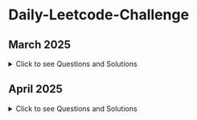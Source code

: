 # Daily-Leetcode-Challenge
## March 2025
<details>
<summary>Click to see Questions and Solutions</summary>

| Date | Problem | Difficulty | Solution Link |
|------|---------|------------|---------------|
| 2025-03-01 | [2460. Apply operations to an array](https://leetcode.com/problems/apply-operations-to-an-array/) | Easy | [Solution](./March/2460apply_operations_to_an_array.java) |
| 2025-03-02 | [2570. Merge_two_2D_array_by_summing_values](https://leetcode.com/problems/merge-two-2d-arrays-by-summing-values/) | Easy | [Solution](./March/2570_merge_two_2D_array_by_summing_values.java) |
| 2025-03-03 | [2161. Partition Array According to Given Pivot](https://leetcode.com/problems/partition-array-according-to-given-pivot/) | Medium | [Solution](./March/2161partition_array_according_to_given_pivot.java) |
| 2025-03-04 | [1780. Check if Number is a Sum of Powers of Three](https://leetcode.com/problems/check-if-number-is-a-sum-of-powers-of-three/) | Medium | [Solution](./March/1780chek_if_number_is_sum_of_powers_of_three.java) |
| 2025-03-05 | [2579. Count Total Number of Colored Cells](https://leetcode.com/problems/count-total-number-of-colored-cells/) | Medium | [Solution](./March/2579count_total_number_of_colored_cells.java) |
| 2025-03-06 | [2965. Find Missing and Repeated Values](https://leetcode.com/problems/find-missing-and-repeated-values/) | Easy | [Solution](./March/2965Find_Missing_and_Repeated_Values.java) |
| 2025-03-07 | [2523. Closest Prime Numbers in Range](https://leetcode.com/problems/closest-prime-numbers-in-range/) | Medium | [Solution](./March/2523Closest_Prime_Numbers_in_Range.java) |
| 2025-03-08 | [2379. Minimum Recolors to Get K Consecutive Black Blocks](https://leetcode.com/problems/minimum-recolors-to-get-k-consecutive-black-blocks/) | Easy | [Solution](./March/2379Minimum_Recolors_to_Get_K_Consecutive_Black_Blocks.java) |
| 2025-03-09 | [3208. Alternating Groups II](https://leetcode.com/problems/alternating-groups-ii/) | Medium | [Solution](./March/3208Alternating_Groups_II.java) |
| 2025-03-10 | [3306. Count of Substrings Containing Every Vowel and K Consonants II](https://leetcode.com/problems/count-of-substrings-containing-every-vowel-and-k-consonants-ii/) | Medium | [Solution](./March/3306Count_of_Substrings_Containing_Every_Vowel_and_K_Consonants_II.java) |
| 2025-03-11 | [1358. Number of Substrings Containing All Three Characters](https://leetcode.com/problems/number-of-substrings-containing-all-three-characters/) | Medium | [Solution](./March/1358Number_of_Substrings_Containing_All_Three_Characters.java) |
| 2025-03-12 | [2529. Maximum Count of Positive Integer and Negative Integer](https://leetcode.com/problems/maximum-count-of-positive-integer-and-negative-integer/) | Easy | [Solution](./March/2529Maximum_Count_of_Positive_Integer_and_Negative_Integer.java) |
| 2025-03-13 | [3356. Zero Array Transformation II](https://leetcode.com/problems/zero-array-transformation-ii/) | Medium | [Solution](./March/3356Zero_Array_Transformation_II.java) |
| 2025-03-14 | [2226. Maximum Candies Allocated to K Children](https://leetcode.com/problems/maximum-candies-allocated-to-k-children/) | Medium | [Solution](./March/2226Maximum_Candies_Allocated_to_K_Children.java) |
| 2025-03-15 | [2560. House Robber IV](https://leetcode.com/problems/house-robber-iv/) | Medium | [Solution](./March/2560House_Robber_IV.java) |
| 2025-03-16 | [2594. Minimum Time to Repair Cars](https://leetcode.com/problems/minimum-time-to-repair-cars/) | Medium | [Solution](./March/2594Minimum_Time_to_Repair_Cars.java) |
| 2025-03-17 | [2206. Divide Array Into Equal Pairs](https://leetcode.com/problems/divide-array-into-equal-pairs/) | Easy | [Solution](./March/2206Divide_Array_Into_Equal_Pairs.java) |
| 2025-03-18 | [2401. Longest Nice Subarray](https://leetcode.com/problems/longest-nice-subarray/) | Medium | [Solution](./March/2401Longest_Nice_Subarray.java) |















</details>

## April 2025
<details>
<summary>Click to see Questions and Solutions</summary>

| Date | Problem | Difficulty | Solution Link |
|------|---------|------------|---------------|
| 2025-04-06 | [368. Largest Divisible Subset](https://leetcode.com/problems/largest-divisible-subset/) | Medium | [Solution](./April/368Largest_Divisible_Subset.java) |


</details>
